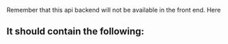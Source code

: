 Remember that this api backend will not be available in the front end. Here

It should contain the following: 
- 
